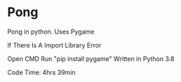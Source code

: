 # Pong
Pong in python. Uses Pygame

If There Is A Import Library Error

Open CMD
  Run "pip install pygame"
  Written in Python 3.8

Code Time: 4hrs 39min
